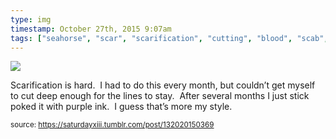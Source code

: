 ```yaml
---
type: img
timestamp: October 27th, 2015 9:07am
tags: ["seahorse", "scar", "scarification", "cutting", "blood", "scab", "tattoo", "art"]
---
```

<img src="https://saturdayxiii.github.io/media/132020150369.jpg"/>

Scarification is hard.  I had to do this every month, but couldn’t get myself to cut deep enough for the lines to stay.  After several months I just stick poked it with purple ink.  I guess that’s more my style.
 
      
      
  
<small>source: https://saturdayxiii.tumblr.com/post/132020150369</small>